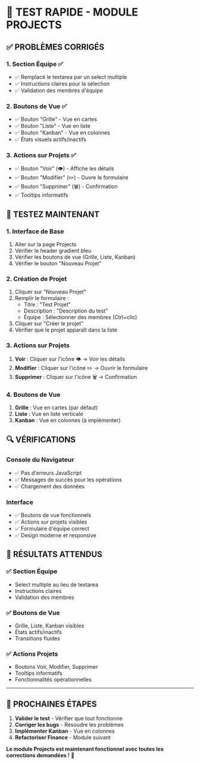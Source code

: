 # 🧪 TEST RAPIDE - MODULE PROJECTS

## ✅ **PROBLÈMES CORRIGÉS**

### 1. **Section Équipe** ✅
- ✅ Remplacé le textarea par un select multiple
- ✅ Instructions claires pour la sélection
- ✅ Validation des membres d'équipe

### 2. **Boutons de Vue** ✅
- ✅ Bouton "Grille" - Vue en cartes
- ✅ Bouton "Liste" - Vue en liste
- ✅ Bouton "Kanban" - Vue en colonnes
- ✅ États visuels actifs/inactifs

### 3. **Actions sur Projets** ✅
- ✅ Bouton "Voir" (👁️) - Affiche les détails
- ✅ Bouton "Modifier" (✏️) - Ouvre le formulaire
- ✅ Bouton "Supprimer" (🗑️) - Confirmation
- ✅ Tooltips informatifs

## 🚀 **TESTEZ MAINTENANT**

### **1. Interface de Base**
1. Aller sur la page Projects
2. Vérifier le header gradient bleu
3. Vérifier les boutons de vue (Grille, Liste, Kanban)
4. Vérifier le bouton "Nouveau Projet"

### **2. Création de Projet**
1. Cliquer sur "Nouveau Projet"
2. Remplir le formulaire :
   - Titre : "Test Projet"
   - Description : "Description du test"
   - Équipe : Sélectionner des membres (Ctrl+clic)
3. Cliquer sur "Créer le projet"
4. Vérifier que le projet apparaît dans la liste

### **3. Actions sur Projets**
1. **Voir** : Cliquer sur l'icône 👁️ → Voir les détails
2. **Modifier** : Cliquer sur l'icône ✏️ → Ouvrir le formulaire
3. **Supprimer** : Cliquer sur l'icône 🗑️ → Confirmation

### **4. Boutons de Vue**
1. **Grille** : Vue en cartes (par défaut)
2. **Liste** : Vue en liste verticale
3. **Kanban** : Vue en colonnes (à implémenter)

## 🔍 **VÉRIFICATIONS**

### **Console du Navigateur**
- ✅ Pas d'erreurs JavaScript
- ✅ Messages de succès pour les opérations
- ✅ Chargement des données

### **Interface**
- ✅ Boutons de vue fonctionnels
- ✅ Actions sur projets visibles
- ✅ Formulaire d'équipe correct
- ✅ Design moderne et responsive

## 🎯 **RÉSULTATS ATTENDUS**

### **✅ Section Équipe**
- Select multiple au lieu de textarea
- Instructions claires
- Validation des membres

### **✅ Boutons de Vue**
- Grille, Liste, Kanban visibles
- États actifs/inactifs
- Transitions fluides

### **✅ Actions Projets**
- Boutons Voir, Modifier, Supprimer
- Tooltips informatifs
- Fonctionnalités opérationnelles

---

## 🚀 **PROCHAINES ÉTAPES**

1. **Valider le test** - Vérifier que tout fonctionne
2. **Corriger les bugs** - Résoudre les problèmes
3. **Implémenter Kanban** - Vue en colonnes
4. **Refactoriser Finance** - Module suivant

**Le module Projects est maintenant fonctionnel avec toutes les corrections demandées !** 🎉
